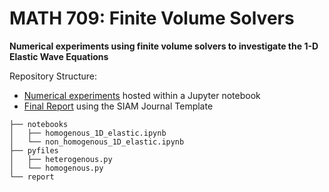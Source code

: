 # MATH 709: Finite Volume Solvers
__Numerical experiments using finite volume solvers to investigate the 1-D Elastic Wave Equations__
<!--
 <img src="https://latex.codecogs.com/svg.latex?\frac{\partial}{\partial&space;t}\sigma&space;-&space;\mu&space;\frac{\partial}{\partial&space;x}&space;v&space;=&space;0&space;" align="middle">

 <img src="https://latex.codecogs.com/svg.latex?\frac{\partial}{\partial&space;t}v&space;-&space;\frac{1}{\rho}&space;\frac{\partial}{\partial&space;x}&space;\sigma&space;=&space;0" align="middle">
-->


Repository Structure:

  - [Numerical experiments](https://github.com/andrewdnolan/MATH-709-Final-Project/blob/master/notebooks/homogenous_1D_elastic.ipynb) hosted within a Jupyter notebook  
  - [Final Report]() using the SIAM Journal Template
```
├── notebooks  
│   ├── homogenous_1D_elastic.ipynb
│   └── non_homogenous_1D_elastic.ipynb  
├── pyfiles  
│   ├── heterogenous.py  
│   └── homogenous.py  
└── report  
```
